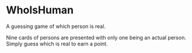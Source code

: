 # WhoIsHuman
A guessing game of which person is real. 

Nine cards of persons are presented with only one being an actual person. Simply guess which is real to earn a point.

